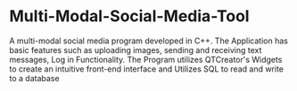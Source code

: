 # Multi-Modal-Social-Media-Tool
A multi-modal social media program developed in C++. The Application has basic features such as uploading images, sending and receiving text messages, Log in Functionality. The Program utilizes QTCreator's Widgets to create an intuitive front-end interface and Utilizes SQL to read and write to a database 

